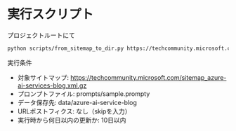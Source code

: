 # 実行スクリプト

プロジェクトルートにて

```bash
python scripts/from_sitemap_to_dir.py https://techcommunity.microsoft.com/sitemap_azure-ai-services-blog.xml.gz prompts/sample.prompty スターウォーズ data/azure-ai-service-blog skip 10
```

実行条件

- 対象サイトマップ: <https://techcommunity.microsoft.com/sitemap_azure-ai-services-blog.xml.gz>
- プロンプトファイル: prompts/sample.prompty
- データ保存先: data/azure-ai-service-blog
- URLポストフィクス: なし（skipを入力）
- 実行時から何日以内の更新か: 10日以内